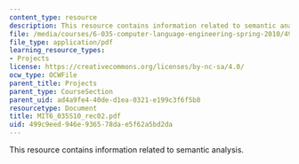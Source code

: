 ```yaml
---
content_type: resource
description: This resource contains information related to semantic analysis.
file: /media/courses/6-035-computer-language-engineering-spring-2010/499c9eed946e936578dae5f62a5bd2da_MIT6_035S10_rec02.pdf
file_type: application/pdf
learning_resource_types:
- Projects
license: https://creativecommons.org/licenses/by-nc-sa/4.0/
ocw_type: OCWFile
parent_title: Projects
parent_type: CourseSection
parent_uid: ad4a9fe4-40de-d1ea-0321-e199c3f6f5b8
resourcetype: Document
title: MIT6_035S10_rec02.pdf
uid: 499c9eed-946e-9365-78da-e5f62a5bd2da
---
```

This resource contains information related to semantic analysis.